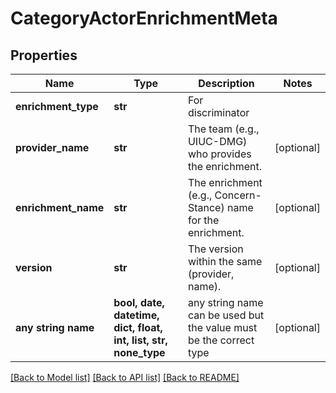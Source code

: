 # CategoryActorEnrichmentMeta


## Properties
Name | Type | Description | Notes
------------ | ------------- | ------------- | -------------
**enrichment_type** | **str** | For discriminator | 
**provider_name** | **str** | The team (e.g., UIUC-DMG) who provides the enrichment. | [optional] 
**enrichment_name** | **str** | The enrichment (e.g., Concern-Stance) name for the enrichment. | [optional] 
**version** | **str** | The version within the same (provider, name). | [optional] 
**any string name** | **bool, date, datetime, dict, float, int, list, str, none_type** | any string name can be used but the value must be the correct type | [optional]

[[Back to Model list]](../README.md#documentation-for-models) [[Back to API list]](../README.md#documentation-for-api-endpoints) [[Back to README]](../README.md)


